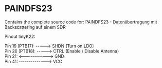 # PAINDFS23
Contains the complete source code for: PAINDFS23 - Datenübertragung mit Backscattering auf einem SDR

Pinout tinyK22:<br />

Pin 19 (PTB17):&nbsp;----->&nbsp;SHDN (Turn on LDO) <br />
Pin 20 (PTB18):&nbsp;----->&nbsp;CTRL (Enable / Disable Antenna)<br />
Pin 21:&nbsp;<------------>&nbsp;GND<br />
Pin 41:&nbsp;-------------->&nbsp;VCC<br />
